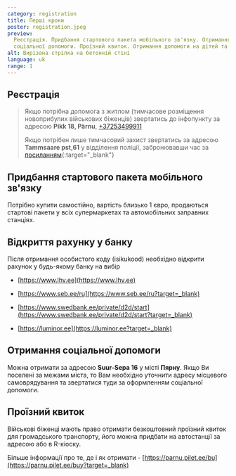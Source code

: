 ```yaml
---
category: registration
title: Перші кроки
poster: registration.jpeg
preview:
  Реєстрація. Придбання стартового пакета мобільного зв'язку. Отримання
  соціальної допомоги. Проїзний квиток. Отримання допомоги на дітей та пенсії
alt: Вирізана стрілка на бетонній стіні
language: uk
range: 1
---
```


## Реєстрація

> Якщо потрібна допомога з житлом (тимчасове розміщення новоприбулих військових
> біженців) звертатись до інфопункту за адресою **Pikk 18, Pärnu**,
> [+37253499911](tel::+37253499911)
>
> Якщо потрібен лише тимчасовий захист звертатись за адресою **Tammsaare
> pst,61** у відділення поліції, забронювавши час за
> [посиланням](https://broneering.politsei.ee/MakeReservation/SelectLocation?serviceId=KfOKmUSZpUehMDmMNGjpAA){:target="\_blank"}

## Придбання стартового пакета мобільного зв'язку

Потрібно купити самостійно, вартість близько 1 євро, продаються стартові пакети
у всіх супермаркетах та автомобільних заправних станціях.

## Відкриття рахунку у банку

Після отримання особистого коду (isikukood) необхідно відкрити рахунок у
будь-якому банку на вибір

- [https://www.lhv.ee](https://www.lhv.ee)

- [https://www.seb.ee/ru](https://www.seb.ee/ru?target=_blank)

- [https://www.swedbank.ee/private/d2d/start](https://www.swedbank.ee/private/d2d/start?target=_blank)

- [https://luminor.ee](https://luminor.ee?target=_blank)

## Отримання соціальної допомоги

Можна отримати за адресою **Suur-Sepa 16** у місті **Пярну**. Якщо Ви поселені
за межами міста, то Вам необхідно уточнити адресу місцевого самоврядування та
звертатися туди за оформленням соціальної допомоги.

## Проїзний квиток

Військові біженці мають право отримати безкоштовний проїзний квиток для
громадського транспорту, його можна придбати на автостанції за адресою або в
R-кіоску.

Більше інформації про те, де і як отримати -
[https://parnu.pilet.ee/bu](https://parnu.pilet.ee/buy?target=_blank)
